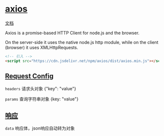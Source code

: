 # [axios](https://axios-http.com/)

[文档](https://axios-http.com/docs/intro)

Axios is a promise-based HTTP Client for node.js and the browser.

On the server-side it uses the native node.js http module, while on the client (browser) it uses XMLHttpRequests.

```html
<!-- 引入 -->
<script src="https://cdn.jsdelivr.net/npm/axios/dist/axios.min.js"></script>
```

## [Request Config](https://axios-http.com/docs/req_config)

`headers` 请求头对象 {"key": "value"}

`params` 查询字符串对象 {key: "value"}

## [响应](https://axios-http.com/docs/res_schema)

`data` 响应体，json响应自动转为对象
